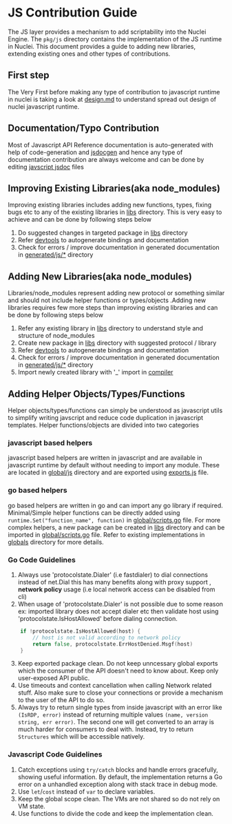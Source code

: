 # JS Contribution Guide

The JS layer provides a mechanism to add scriptability into the Nuclei Engine. The `pkg/js` directory contains the implementation of the JS runtime in Nuclei. This document provides a guide to adding new libraries, extending existing ones and other types of contributions.

## First step 

The Very First before making any type of contribution to javascript runtime in nuclei is taking a look at [design.md](./DESIGN.md) to understand spread out design of nuclei javascript runtime.


## Documentation/Typo Contribution

Most of Javascript API Reference documentation is auto-generated with help of code-generation and [jsdocgen](./devtools/jsdocgen/README.md) and hence any type of documentation contribution are always welcome and can be done by editing [javscript jsdoc](./generated/js/) files


## Improving Existing Libraries(aka node_modules)

Improving existing libraries includes adding new functions, types, fixing bugs etc to any of the existing libraries in [libs](./libs/) directory. This is very easy to achieve and can be done by following steps below

1. Do suggested changes in targeted package in [libs](./libs/) directory
2. Refer [devtools](./devtools/README.md) to autogenerate bindings and documentation
3. Check for errors / improve documentation in generated documentation in [generated/js/*](./generated/js/*) directory

## Adding New Libraries(aka node_modules)

Libraries/node_modules represent adding new protocol or something similar and should not include helper functions or types/objects .Adding new libraries requires few more steps than improving existing libraries and can be done by following steps below

1. Refer any existing library in [libs](./libs/) directory to understand style and structure of node_modules
2. Create new package in [libs](./libs/) directory with suggested protocol / library 
3. Refer [devtools](./devtools/README.md) to autogenerate bindings and documentation
4. Check for errors / improve documentation in generated documentation in [generated/js/*](./generated/js/*) directory
5. Import newly created library with '_' import in [compiler](./compiler/compiler.go)


## Adding Helper Objects/Types/Functions

Helper objects/types/functions can simply be understood as javascript utils to simplify writing javscript and reduce code duplication in javascript templates. Helper functions/objects are divided into two categories

### javascript based helpers

javascript based helpers are written in javascript and are available in javascript runtime by default without needing to import any module. These are located in [global/js](./global/js/) directory and are exported using [exports.js](./global/exports.js) file.


### go based helpers

go based helpers are written in go and can import any go library if required. Minimal/Simple helper functions can be directly added using `runtime.Set("function_name", function)` in [global/scripts.go](./global/scripts.go) file. For more complex helpers, a new package can be created in [libs](./libs/) directory and can be imported in [global/scripts.go](./global/scripts.go) file. Refer to existing implementations in [globals](./global/) directory for more details.


### Go Code Guidelines

1. Always use 'protocolstate.Dialer' (i.e fastdialer) to dial connections instead of net.Dial this has many benefits along with proxy support , **network policy** usage (i.e local network access can be disabled from cli)
2. When usage of 'protocolstate.Dialer' is not possible due to some reason ex: imported library does not accept dialer etc then validate host using 'protocolstate.IsHostAllowed' before dialing connection.
```go
	if !protocolstate.IsHostAllowed(host) {
		// host is not valid according to network policy
		return false, protocolstate.ErrHostDenied.Msgf(host)
	}
```
3. Keep exported package clean. Do not keep unncessary global exports which the consumer of the API doesn't need to know about. Keep only user-exposed API public.
4. Use timeouts and context cancellation when calling Network related stuff. Also make sure to close your connections or provide a mechanism to the user of the API to do so.
5. Always try to return single types from inside javascript with an error like `(IsRDP, error)` instead of returning multiple values `(name, version string, err error)`. The second one will get converted to an array is much harder for consumers to deal with. Instead, try to return `Structures` which will be accessible natively.


### Javascript Code Guidelines

1. Catch exceptions using `try/catch` blocks and handle errors gracefully, showing useful information. By default, the implementation returns a Go error on a unhandled exception along with stack trace in debug mode.
2. Use `let`/`cost` instead of `var` to declare variables.
3. Keep the global scope clean. The VMs are not shared so do not rely on VM state.
4. Use functions to divide the code and keep the implementation clean. 